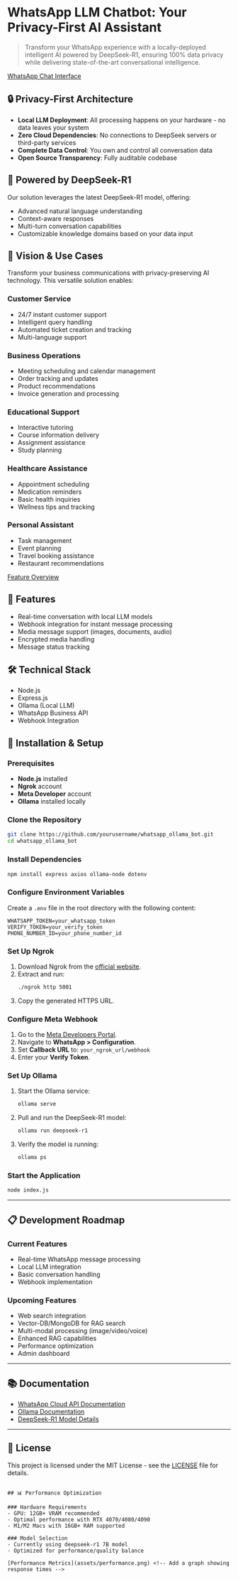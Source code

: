# WhatsApp LLM Chatbot: Your Privacy-First AI Assistant

> Transform your WhatsApp experience with a locally-deployed intelligent AI powered by DeepSeek-R1, ensuring 100% data privacy while delivering state-of-the-art conversational intelligence.

[WhatsApp Chat Interface](assets/chat-demo.png)

## 🔒 Privacy-First Architecture

- **Local LLM Deployment**: All processing happens on your hardware - no data leaves your system
- **Zero Cloud Dependencies**: No connections to DeepSeek servers or third-party services
- **Complete Data Control**: You own and control all conversation data
- **Open Source Transparency**: Fully auditable codebase

## 🧠 Powered by DeepSeek-R1

Our solution leverages the latest DeepSeek-R1 model, offering:
- Advanced natural language understanding
- Context-aware responses
- Multi-turn conversation capabilities
- Customizable knowledge domains based on your data input

## 🌟 Vision & Use Cases

Transform your business communications with privacy-preserving AI technology. This versatile solution enables:

### Customer Service
- 24/7 instant customer support
- Intelligent query handling
- Automated ticket creation and tracking
- Multi-language support

### Business Operations
- Meeting scheduling and calendar management
- Order tracking and updates
- Product recommendations
- Invoice generation and processing

### Educational Support
- Interactive tutoring
- Course information delivery
- Assignment assistance
- Study planning

### Healthcare Assistance
- Appointment scheduling
- Medication reminders
- Basic health inquiries
- Wellness tips and tracking

### Personal Assistant
- Task management
- Event planning
- Travel booking assistance
- Restaurant recommendations

[Feature Overview](assets/features.png) <!-- Add an infographic showing key features -->

## 🚀 Features

- Real-time conversation with local LLM models
- Webhook integration for instant message processing
- Media message support (images, documents, audio)
- Encrypted media handling
- Message status tracking

## 🛠️ Technical Stack

- Node.js
- Express.js
- Ollama (Local LLM)
- WhatsApp Business API
- Webhook Integration

## 🔧 Installation & Setup

### Prerequisites
- **Node.js** installed
- **Ngrok** account
- **Meta Developer** account
- **Ollama** installed locally

### Clone the Repository
```bash
git clone https://github.com/yourusername/whatsapp_ollama_bot.git
cd whatsapp_ollama_bot
```

### Install Dependencies
```bash
npm install express axios ollama-node dotenv
```

### Configure Environment Variables
Create a `.env` file in the root directory with the following content:
```env
WHATSAPP_TOKEN=your_whatsapp_token
VERIFY_TOKEN=your_verify_token
PHONE_NUMBER_ID=your_phone_number_id
```

### Set Up Ngrok
1. Download Ngrok from the [official website](https://ngrok.com/).
2. Extract and run:
    ```bash
    ./ngrok http 5001
    ```
3. Copy the generated HTTPS URL.

### Configure Meta Webhook
1. Go to the [Meta Developers Portal](https://developers.facebook.com/).
2. Navigate to **WhatsApp > Configuration**.
3. Set **Callback URL** to: `your_ngrok_url/webhook`
4. Enter your **Verify Token**.

### Set Up Ollama
1. Start the Ollama service:
    ```bash
    ollama serve
    ```
2. Pull and run the DeepSeek-R1 model:
    ```bash
    ollama run deepseek-r1
    ```
3. Verify the model is running:
    ```bash
    ollama ps
    ```

### Start the Application
```bash
node index.js
```

---

## 📋 Development Roadmap

### Current Features
- Real-time WhatsApp message processing
- Local LLM integration
- Basic conversation handling
- Webhook implementation

### Upcoming Features
- Web search integration
- Vector-DB/MongoDB for RAG search
- Multi-modal processing (image/video/voice)
- Enhanced RAG capabilities
- Performance optimization
- Admin dashboard

---

## 📚 Documentation
- [WhatsApp Cloud API Documentation](https://developers.facebook.com/docs/whatsapp)
- [Ollama Documentation](https://ollama.com/docs)
- [DeepSeek-R1 Model Details](https://example.com/deepseek-r1)

---

## 📄 License
This project is licensed under the MIT License - see the [LICENSE](LICENSE) file for details.
```

## 📊 Performance Optimization

### Hardware Requirements
- GPU: 12GB+ VRAM recommended
- Optimal performance with RTX 4070/4080/4090
- M1/M2 Macs with 16GB+ RAM supported

### Model Selection
- Currently using deepseek-r1 7B model
- Optimized for performance/quality balance

[Performance Metrics](assets/performance.png) <!-- Add a graph showing response times -->
